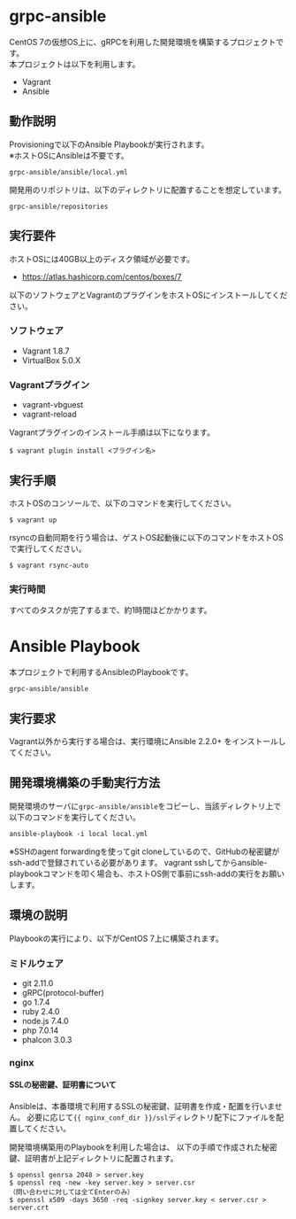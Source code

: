# grpc-ansible

CentOS 7の仮想OS上に、gRPCを利用した開発環境を構築するプロジェクトです。  
本プロジェクトは以下を利用します。

- Vagrant
- Ansible


## 動作説明

Provisioningで以下のAnsible Playbookが実行されます。  
※ホストOSにAnsibleは不要です。  

    grpc-ansible/ansible/local.yml

開発用のリポジトリは、以下のディレクトリに配置することを想定しています。

    grpc-ansible/repositories


## 実行要件

ホストOSには40GB以上のディスク領域が必要です。
- https://atlas.hashicorp.com/centos/boxes/7

以下のソフトウェアとVagrantのプラグインをホストOSにインストールしてください。

### ソフトウェア

- Vagrant 1.8.7
- VirtualBox 5.0.X

### Vagrantプラグイン

- vagrant-vbguest
- vagrant-reload

Vagrantプラグインのインストール手順は以下になります。

```
$ vagrant plugin install <プラグイン名>
```


## 実行手順

ホストOSのコンソールで、以下のコマンドを実行してください。  

    $ vagrant up

rsyncの自動同期を行う場合は、ゲストOS起動後に以下のコマンドをホストOSで実行してください。

    $ vagrant rsync-auto


### 実行時間

すべてのタスクが完了するまで、約1時間ほどかかります。  


# Ansible Playbook

本プロジェクトで利用するAnsibleのPlaybookです。

    grpc-ansible/ansible


## 実行要求

Vagrant以外から実行する場合は、実行環境にAnsible 2.2.0+ をインストールしてください。


## 開発環境構築の手動実行方法

開発環境のサーバに```grpc-ansible/ansible```をコピーし、当該ディレクトリ上で以下のコマンドを実行してください。

    ansible-playbook -i local local.yml

※SSHのagent forwardingを使ってgit cloneしているので、GitHubの秘密鍵がssh-addで登録されている必要があります。
vagrant sshしてからansible-playbookコマンドを叩く場合も、ホストOS側で事前にssh-addの実行をお願いします。


## 環境の説明

Playbookの実行により、以下がCentOS 7上に構築されます。

### ミドルウェア

- git 2.11.0
- gRPC(protocol-buffer)
- go 1.7.4
- ruby 2.4.0
- node.js 7.4.0
- php 7.0.14
- phalcon 3.0.3


### nginx

#### SSLの秘密鍵、証明書について

Ansibleは、本番環境で利用するSSLの秘密鍵、証明書を作成・配置を行いません。
必要に応じて`{{ nginx_conf_dir }}/ssl`ディレクトリ配下にファイルを配置してください。

開発環境構築用のPlaybookを利用した場合は、
以下の手順で作成された秘密鍵、証明書が上記ディレクトリに配置されます。

```
$ openssl genrsa 2048 > server.key
$ openssl req -new -key server.key > server.csr
（問い合わせに対しては全てEnterのみ）
$ openssl x509 -days 3650 -req -signkey server.key < server.csr > server.crt
```